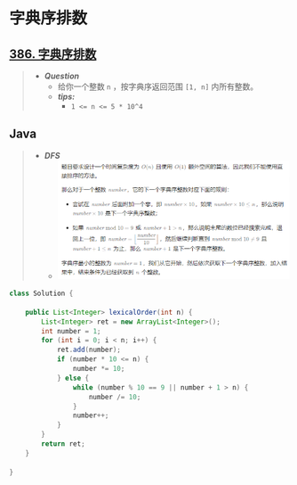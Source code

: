 # 字典序排数

## [386. 字典序排数](https://leetcode.cn/problems/lexicographical-numbers/)

> - ***Question***
>   - 给你一个整数 `n` ，按字典序返回范围 `[1, n]` 内所有整数。
>   - ***tips:***
>     - `1 <= n <= 5 * 10^4`

## Java

> - ***DFS***
>   - ![image](./images/字典序排数.png)

```java
class Solution {
    
    public List<Integer> lexicalOrder(int n) {
        List<Integer> ret = new ArrayList<Integer>();
        int number = 1;
        for (int i = 0; i < n; i++) {
            ret.add(number);
            if (number * 10 <= n) {
                number *= 10;
            } else {
                while (number % 10 == 9 || number + 1 > n) {
                    number /= 10;
                }
                number++;
            }
        }
        return ret;
    }

}
```
